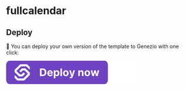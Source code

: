 # fullcalendar

## Deploy
:rocket: You can deploy your own version of the template to Genezio with one click:

[![Deploy to Genezio](https://raw.githubusercontent.com/Genez-io/graphics/main/svg/deploy-button.svg)](https://app.genez.io/start/deploy?repository=https://github.com/creativetimofficial/fullcalendar&utm_source=github&utm_medium=referral&utm_campaign=github-creativetim&utm_term=deploy-project&utm_content=button-head)